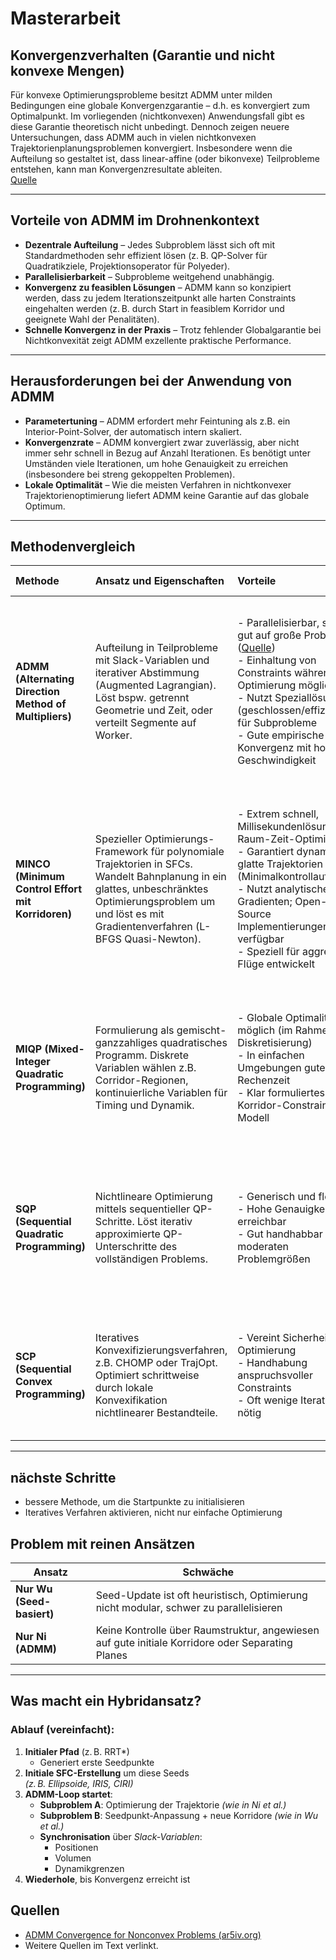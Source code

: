 # Masterarbeit

## Konvergenzverhalten (Garantie und nicht konvexe Mengen)

Für konvexe Optimierungsprobleme besitzt ADMM unter milden Bedingungen eine globale Konvergenzgarantie – d.h. es konvergiert zum Optimalpunkt. Im vorliegenden (nichtkonvexen) Anwendungsfall gibt es diese Garantie theoretisch nicht unbedingt. Dennoch zeigen neuere Untersuchungen, dass ADMM auch in vielen nichtkonvexen Trajektorienplanungsproblemen konvergiert. Insbesondere wenn die Aufteilung so gestaltet ist, dass linear-affine (oder bikonvexe) Teilprobleme entstehen, kann man Konvergenzresultate ableiten.  
[Quelle](https://ar5iv.labs.arxiv.org/html/2111.07016)

---

## Vorteile von ADMM im Drohnenkontext

- **Dezentrale Aufteilung** – Jedes Subproblem lässt sich oft mit Standardmethoden sehr effizient lösen (z. B. QP-Solver für Quadratikziele, Projektionsoperator für Polyeder).
- **Parallelisierbarkeit** – Subprobleme weitgehend unabhängig.
- **Konvergenz zu feasiblen Lösungen** – ADMM kann so konzipiert werden, dass zu jedem Iterationszeitpunkt alle harten Constraints eingehalten werden (z. B. durch Start in feasiblem Korridor und geeignete Wahl der Penalitäten).
- **Schnelle Konvergenz in der Praxis** – Trotz fehlender Globalgarantie bei Nichtkonvexität zeigt ADMM exzellente praktische Performance.

---

## Herausforderungen bei der Anwendung von ADMM

- **Parametertuning** – ADMM erfordert mehr Feintuning als z.B. ein Interior-Point-Solver, der automatisch intern skaliert.
- **Konvergenzrate** – ADMM konvergiert zwar zuverlässig, aber nicht immer sehr schnell in Bezug auf Anzahl Iterationen. Es benötigt unter Umständen viele Iterationen, um hohe Genauigkeit zu erreichen (insbesondere bei streng gekoppelten Problemen).
- **Lokale Optimalität** – Wie die meisten Verfahren in nichtkonvexer Trajektorienoptimierung liefert ADMM keine Garantie auf das globale Optimum.

---

## Methodenvergleich

| Methode | Ansatz und Eigenschaften | Vorteile | Nachteile / Grenzen | Geeignet für |
|:---|:---|:---|:---|:---|
| **ADMM (Alternating Direction Method of Multipliers)** | Aufteilung in Teilprobleme mit Slack-Variablen und iterativer Abstimmung (Augmented Lagrangian). Löst bspw. getrennt Geometrie und Zeit, oder verteilt Segmente auf Worker. | - Parallelisierbar, skaliert gut auf große Probleme ([Quelle](https://ar5iv.labs.arxiv.org/html/2111.07016))<br>- Einhaltung von Constraints während Optimierung möglich<br>- Nutzt Speziallösungen (geschlossen/effizient) für Subprobleme<br>- Gute empirische Konvergenz mit hoher Geschwindigkeit | - Parameter ρ muss abgestimmt werden<br>- Ggf. viele Iterationen nötig (lokal linear konvergent)<br>- Nur lokale Optima garantiert (abhängig vom Initialpfad)<br>- Implementierung erfordert Problemzerlegung | Echtzeit-Optimierung großer Trajektorienprobleme; verteilte Berechnung; Multi-Drohnen-Koordination mit Kopplungen; Probleme mit vorhandener Initiallösung im zulässigen Bereich. |
| **MINCO (Minimum Control Effort mit Korridoren)** | Spezieller Optimierungs-Framework für polynomiale Trajektorien in SFCs. Wandelt Bahnplanung in ein glattes, unbeschränktes Optimierungsproblem um und löst es mit Gradientenverfahren (L-BFGS Quasi-Newton). | - Extrem schnell, Millisekundenlösung für Raum-Zeit-Optimierung<br>- Garantiert dynamisch glatte Trajektorien (Minimalkontrollaufwand)<br>- Nutzt analytische Gradienten; Open-Source Implementierungen verfügbar<br>- Speziell für aggressive Flüge entwickelt | - Im Prinzip auch lokales Verfahren<br>- Begrenzte Flexibilität: fokussiert auf polynomial parametrisierte Pfade<br>- Implementierung komplex<br>- Fixed-wing oder nicht-differentialflache Systeme schwer integrierbar | Hochgeschwindigkeitsflug mit vielen Segmenten; Onboard-Echtzeitplanung (z.B. Drohnenrennen, akrobatische Manöver). |
| **MIQP (Mixed-Integer Quadratic Programming)** | Formulierung als gemischt-ganzzahliges quadratisches Programm. Diskrete Variablen wählen z.B. Corridor-Regionen, kontinuierliche Variablen für Timing und Dynamik. | - Globale Optimalität möglich (im Rahmen der Diskretisierung)<br>- In einfachen Umgebungen gute Rechenzeit<br>- Klar formuliertes Korridor-Constraint-Modell | - Kombinatorische Explosion bei vielen Alternativen<br>- Lösungsgüte hängt von Diskretisierung ab<br>- Starre Lösungen; Glattheit schwer einbringbar | Offline-Planung oder kleine Räume mit wenigen Wegwahlmöglichkeiten; Routenplanung auf hoher Ebene. |
| **SQP (Sequential Quadratic Programming)** | Nichtlineare Optimierung mittels sequentieller QP-Schritte. Löst iterativ approximierte QP-Unterschritte des vollständigen Problems. | - Generisch und flexibel<br>- Hohe Genauigkeit erreichbar<br>- Gut handhabbar bei moderaten Problemgrößen | - Rechenaufwendig bei vielen Variablen<br>- Braucht gute Initiallösung<br>- Kann während Iterationen ungültige Trajektorien erzeugen<br>- Nicht trivial parallelisierbar | Spezialfälle mit wenigen Segmenten; Fine-Tuning einer bestehenden Trajektorie; Offline-Optimierung bei nicht zeitsensiblen Anwendungen. |
| **SCP (Sequential Convex Programming)** | Iteratives Konvexifizierungsverfahren, z.B. CHOMP oder TrajOpt. Optimiert schrittweise durch lokale Konvexifikation nichtlinearer Bestandteile. | - Vereint Sicherheit und Optimierung<br>- Handhabung anspruchsvoller Constraints<br>- Oft wenige Iterationen nötig | - Nur lokal optimal, abhängig vom Initialpfad<br>- Schwierigkeit, sehr unterschiedliche Lösungen zu finden<br>- Zeitaufwendig pro Iteration | Probleme mit gegebener heuristischer Pfadlösung; geeignet für Umgebungen mit Hindernissen und anschließende Pfadverfeinerung. |

---


## nächste Schritte
- bessere Methode, um die Startpunkte zu initialisieren
- Iteratives Verfahren aktivieren, nicht nur einfache Optimierung


## Problem mit reinen Ansätzen

| Ansatz            | Schwäche |
|-------------------|----------|
| **Nur Wu (Seed-basiert)** | Seed-Update ist oft heuristisch, Optimierung nicht modular, schwer zu parallelisieren |
| **Nur Ni (ADMM)**         | Keine Kontrolle über Raumstruktur, angewiesen auf gute initiale Korridore oder Separating Planes |

---

## Was macht ein Hybridansatz?

### Ablauf (vereinfacht):

1. **Initialer Pfad** (z. B. RRT*)
   - Generiert erste Seedpunkte
2. **Initiale SFC-Erstellung** um diese Seeds  
   *(z. B. Ellipsoide, IRIS, CIRI)*
3. **ADMM-Loop startet**:
   - **Subproblem A**: Optimierung der Trajektorie *(wie in Ni et al.)*
   - **Subproblem B**: Seedpunkt-Anpassung + neue Korridore *(wie in Wu et al.)*
   - **Synchronisation** über *Slack-Variablen*:
     - Positionen  
     - Volumen  
     - Dynamikgrenzen
4. **Wiederhole**, bis Konvergenz erreicht ist




## Quellen
- [ADMM Convergence for Nonconvex Problems (ar5iv.org)](https://ar5iv.labs.arxiv.org/html/2111.07016)
- Weitere Quellen im Text verlinkt.
